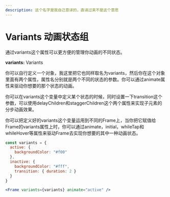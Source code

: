 ```yaml
---
description: 这个名字是我自己意译的，直译过来不是这个意思
---
```


# Variants 动画状态组

通过variants这个属性可以更方便的管理你动画的不同状态。

**variants:** Variants

你可以自行定义一个对象，我这里把它也同样取名为variants，然后你在这个对象里面有两个属性，属性名分别就是两个不同的状态的参数。你可以通过animate属性来驱动你想要的那个状态的动画。

你可以在variants这个变量中定义某个状态的时候，同时设置一下transition这个参数，可以使用delayChildren和staggerChildren这个两个属性来实现子元素的分步动画效果。

你可以把定义好的variants这个变量运用到不同的Frame上，当你把它赋值给Frame的variants属性上时，你可以通过animate，initial，whileTap和whileHover等属性来驱动Frame去实现你想要的其中一种动画状态。

```jsx
const variants = {
  active: {
    backgroundColor: "#f00"
  },
  inactive: {
    backgroundColor: "#fff",
    transition: { duration: 2 }
  }
}

<Frame variants={variants} animate="active" />
```






